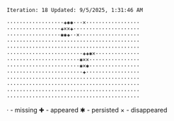 `Iteration: 18 Updated: 9/5/2025, 1:31:46 AM`
<!-- GOL_START -->
`··················✚✱✱···×·················`</br>
`·················✚××✚·····················`</br>
`·················✱✱✚··×···················`</br>
`··········································`</br>
`··········································`</br>
`························✚✚✱×··············`</br>
`·······················✱××················`</br>
`·······················✱×✱················`</br>
`························✚·················`</br>
`··········································`</br>
`··········································`</br>
`··········································`</br>
`··········································`</br>
<!-- GOL_END -->
· - missing
✚ - appeared
✱ - persisted
× - disappeared